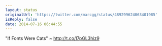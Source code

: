 ```yaml
---
layout: status
originalUrl: 'https://twitter.com/marcgg/status/489299624063401985'
isReply: false
date: 2014-07-16 06:44:55
---
```


"If Fonts Were Cats" ~ http://t.co/I7pGL3hiz9
